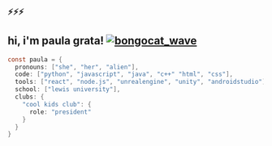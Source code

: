 ### ⚡⚡⚡
## hi, i'm paula grata! [![bongocat_wave](https://cdn3.emoji.gg/emojis/5226-bongocat-wave.gif)](https://emoji.gg/emoji/5226-bongocat-wave)

```java
const paula = {
  pronouns: ["she", "her", "alien"],
  code: ["python", "javascript", "java", "c++" "html", "css"],
  tools: ["react", "node.js", "unrealengine", "unity", "androidstudio"],
  school: ["lewis university"],
  clubs: {
    "cool kids club": {
      role: "president"
    }
  }
}
```
